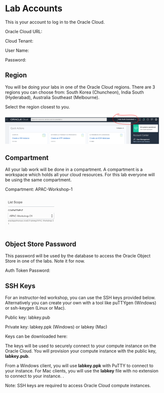 # **Lab Accounts**

This is your account to log in to the Oracle Cloud.

Oracle Cloud URL:  

Cloud Tenant:  

User Name:  

Password:  



## Region

You will be doing your labs in one of the Oracle Cloud regions.  There are 3 regions you can choose from:  South Korea (Chuncheon), India South (Hyderabad),  Australia Southeast (Melbourne).

Select the region closest to you. 

<img src="./images/region.PNG" style="zoom:50%;" />



## Compartment

All your lab work will be done in a compartment.  A compartment is a workspace which holds all your cloud resources.   For this lab everyone will be using the same compartment.  

Compartment:  APAC-Workshop-1

<img src="./images/compartment.PNG" style="zoom:50%;" />



## Object Store Password

This password will be used by the database to access the Oracle Object Store in one of the labs.  Note it for now.

Auth Token Password:  



## SSH Keys

For an instructor-led workshop, you can use the SSH keys provided below.   Alternatively you can create your own with a tool like puTTYgen (Windows) or ssh-keygen (Linux or Mac).

Public key:  labkey.pub

Private key: labkey.ppk (Windows) or labkey (Mac)

Keys can be downloaded here:  



The keys will be used to securely connect to your compute instance on the Oracle Cloud.  You will provision your compute instance with the public key, **labkey.pub**.  

From a Windows client, you will use **labkey.ppk** with PuTTY to connect to your instance.  For Mac clients, you will use the **labkey** file with no extension to connect to your instance.  .  

Note: SSH keys are required to access Oracle Cloud compute instances.  